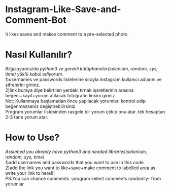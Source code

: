 # Instagram-Like-Save-and-Comment-Bot
It likes saves and makes comment to a pre-selected photo
# Nasıl Kullanılır?
*Bilgisayarınızda python3 ve gerekli kütüphaneler(selenium, random, sys, time) yüklü kabul ediyorum.*  
1)usernames ve passwords listelerine sırayla instagram kullanıcı adlarını ve şifrelerini giriniz.  
2)link buraya diye belirtilen yerdeki tırnak işaretlerinin arasına beğeni+kayıt+yorum atılacak fotoğrafın linkini giriniz  
Not: Kullanmaya başlamadan önce yapılacak yorumları kontrol edip beğenmezseniz değiştirebilirsiniz.  
Program yorumlar listesinden rasgele bir yorum çekip onu atar. tek hesaptan 2-3 tane yorum atar.  
# How to Use?
*Assumed you already have python3 and needed libraries(selenium, random, sys, time)*  
1)add usernames and passwords that you want to use in this code  
2)add the link you want to like+save+make comment to labelled area as write your link to here!!!  
PS:You can chance comments -program select comments randomly- from yorumlar  
